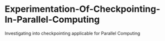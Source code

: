# Experimentation-Of-Checkpointing-In-Parallel-Computing

Investigating into checkpointing applicable for Parallel Computing
